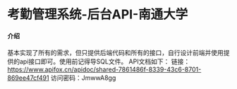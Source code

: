 # 考勤管理系统-后台API-南通大学

#### 介绍
基本实现了所有的需求，但只提供后端代码和所有的接口，自行设计前端并使用提供的api接口即可。使用前记得导SQL文件。
API文档如下：
链接：https://www.apifox.cn/apidoc/shared-7861486f-8339-43c6-8701-869ee47cf491 访问密码：JmwwA8gg
